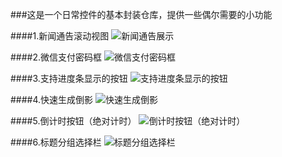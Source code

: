 ###这是一个日常控件的基本封装仓库，提供一些偶尔需要的小功能

####1.新闻通告滚动视图
![新闻通告展示](https://github.com/CodeWicky/Components/raw/master/%E6%96%B0%E9%97%BB%E9%80%9A%E5%91%8A%E6%BB%9A%E5%8A%A8%E8%A7%86%E5%9B%BE/%E5%8A%A8%E7%94%BB%E5%B1%95%E7%A4%BA.gif)

####2.微信支付密码框
![微信支付密码框](https://github.com/CodeWicky/Components/raw/master/%E5%BE%AE%E4%BF%A1%E6%94%AF%E4%BB%98%E5%AF%86%E7%A0%81%E6%A1%86/%E5%8A%A8%E7%94%BB%E5%B1%95%E7%A4%BA.gif)

####3.支持进度条显示的按钮
![支持进度条显示的按钮](https://github.com/CodeWicky/Components/raw/master/%E6%94%AF%E6%8C%81%E8%BF%9B%E5%BA%A6%E6%9D%A1%E6%98%BE%E7%A4%BA%E7%9A%84%E6%8C%89%E9%92%AE/%E5%8A%A8%E7%94%BB%E5%B1%95%E7%A4%BA.gif)

####4.快速生成倒影
![快速生成倒影](https://github.com/CodeWicky/Components/raw/master/%E5%BF%AB%E9%80%9F%E7%94%9F%E6%88%90%E5%80%92%E5%BD%B1/%E5%8A%A8%E7%94%BB%E5%B1%95%E7%A4%BA.gif)

####5.倒计时按钮（绝对计时）
![倒计时按钮（绝对计时）](https://github.com/CodeWicky/Components/raw/master/%E5%80%92%E8%AE%A1%E6%97%B6%E6%8C%89%E9%92%AE/%E5%8A%A8%E7%94%BB%E5%B1%95%E7%A4%BA.gif)

####6.标题分组选择栏
![标题分组选择栏](https://github.com/CodeWicky/Components/raw/master/%E6%A0%87%E9%A2%98%E5%88%86%E7%BB%84%E9%80%89%E6%8B%A9%E6%A0%8F/%E5%8A%A8%E7%94%BB%E6%BC%94%E7%A4%BA.gif)
